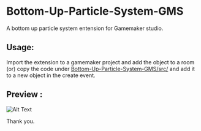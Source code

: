 # Bottom-Up-Particle-System-GMS

A bottom up particle system entension for Gamemaker studio. 

## Usage:
Import the extension to a gamemaker project and add the object to a room (or) copy the code under 
[Bottom-Up-Particle-System-GMS/src/](https://github.com/BharathVishal/Bottom-Up-Particle-System-GMS/blob/master/src/Particle_system_code.txt) and add it to a new object in the create event.

## Preview : 






![Alt Text](https://github.com/BharathVishal/Bottom-Up-Particle-System-GMS/blob/master/Preview%20GIF/preview-gif.gif)

Thank you.
